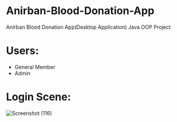 # Anirban-Blood-Donation-App
Anirban Blood Donation App(Desktop Application) Java OOP Project

# Users:
- General Member
- Admin

# Login Scene:
![Screenshot (116)](https://user-images.githubusercontent.com/66321598/169850245-33af02fd-dd93-4a5c-88da-904b85e2fb49.png)

